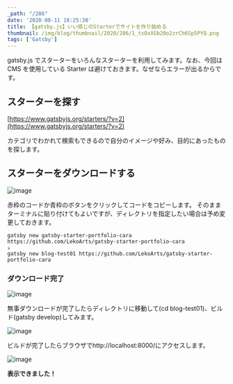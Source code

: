 ```yaml
---
_path: "/286"
date: '2020-08-11 18:25:38'
title: 【gatsby.js】いい感じのStarterでサイトを作り始める
thumbnail: /img/blog/thumbnail/2020/286/1_tsOxXGb20o2zrCh6Sp5PYQ.png
tags: ['Gatsby']
---
```

gatsby.js でスターターをいろんなスターターを利用してみます。なお、今回は CMS を使用している Starter は避けておきます。なぜならエラーが出るからです。

## スターターを探す

[https://www.gatsbyjs.org/starters/?v=2](https://www.gatsbyjs.org/starters/?v=2)

カテゴリでわかれて検索もできるので自分のイメージや好み、目的にあったものを探します。

## スターターをダウンロードする

![image](/img/blog/contents/2020/08/1.jpg)

赤枠のコードか青枠のボタンをクリックしてコードをコピーします。
そのままターミナルに貼り付けてもよいですが、ディレクトリを指定したい場合は予め変更しておきます。

```
gatsby new gatsby-starter-portfolio-cara https://github.com/LekoArts/gatsby-starter-portfolio-cara
⇓
gatsby new blog-test01 https://github.com/LekoArts/gatsby-starter-portfolio-cara
```

### ダウンロード完了

![image](/img/blog/contents/2020/08/image-1.png)

無事ダウンロードが完了したらディレクトリに移動して(cd blog-test01)、ビルド(gatsby develop)してみます。

![image](/img/blog/contents/2020/08/image-17.png)

ビルドが完了したらブラウザでhttp\://localhost:8000/にアクセスします。

![image](/img/blog/contents/2020/08/image-18.png)

**表示できました！**
